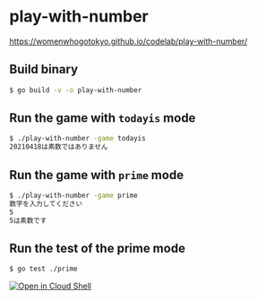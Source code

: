 # play-with-number
https://womenwhogotokyo.github.io/codelab/play-with-number/

## Build binary
```bash
$ go build -v -o play-with-number
```

## Run the game with `todayis` mode
```bash
$ ./play-with-number -game todayis
20210418は素数ではありません
```

## Run the game with `prime` mode
```bash
$ ./play-with-number -game prime
数字を入力してください
5
5は素数です
```

## Run the test of the prime mode
```bash
$ go test ./prime
```

[![Open in Cloud Shell](http://gstatic.com/cloudssh/images/open-btn.svg)](https://console.cloud.google.com/cloudshell/editor?cloudshell_git_repo=https%3A%2F%2Fgithub.com%2FWomenWhoGoTokyo%2Fcodelab&cloudshell_workspace=play-with-number)
